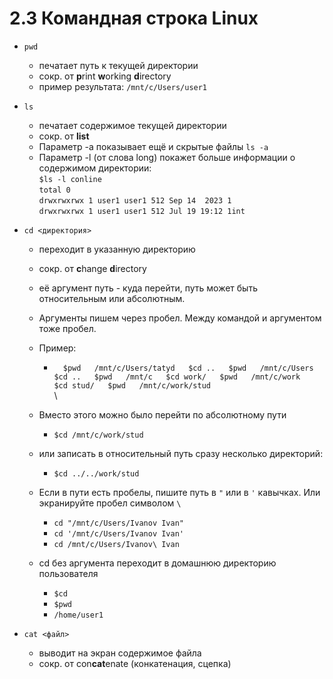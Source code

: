 # 2.3 Командная строка Linux

* `pwd`
  * печатает путь к текущей директории
  * сокр. от **p**rint **w**orking **d**irectory
  * пример результата: `/mnt/c/Users/user1`

* `ls`
  * печатает содержимое текущей директории
  * сокр. от **list**
  * Параметр -a показывает ещё и скрытые файлы `ls -a`
  * Параметр -l (от слова long) покажет больше информации о содержимом директории:  
  `$ls -l conline`  
  `total 0`  
  `drwxrwxrwx 1 user1 user1 512 Sep 14  2023 1`  
  `drwxrwxrwx 1 user1 user1 512 Jul 19 19:12 1int`  

* `cd <директория>`
  * переходит в указанную директорию
  * сокр. от **c**hange **d**irectory
  * её аргумент путь - куда перейти, путь может быть относительным или абсолютным.
  * Аргументы пишем через пробел. Между командой и аргументом тоже пробел.
  * Пример:  
    * ``  
    $pwd  
    /mnt/c/Users/tatyd  
    $cd ..  
    $pwd  
    /mnt/c/Users  
    $cd ..  
    $pwd  
    /mnt/c  
    $cd work/  
    $pwd  
    /mnt/c/work  
    $cd stud/  
    $pwd  
    /mnt/c/work/stud
    ``  
\  
  * Вместо этого можно было перейти по абсолютному пути  
    * `$cd /mnt/c/work/stud`  
  
  * или записать в относительный путь сразу несколько директорий:  
    * `$cd ../../work/stud`  
  
  * Если в пути есть пробелы, пишите путь в `"` или в `'` кавычках. Или экранируйте пробел символом `\`  
    * `cd "/mnt/c/Users/Ivanov Ivan"`  
    * `cd '/mnt/c/Users/Ivanov Ivan'`  
    * `cd /mnt/c/Users/Ivanov\ Ivan`  
  
  * cd без аргумента переходит в домашнюю директорию пользователя  
    * `$cd`  
    * `$pwd`  
    * `/home/user1`  

* `cat <файл>`
  * выводит на экран содержимое файла
  * сокр. от con**cat**enate (конкатенация, сцепка)
